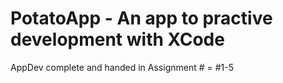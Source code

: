 # PotatoApp - An app to practive development with XCode

AppDev complete and handed in Assignment # = #1-5

